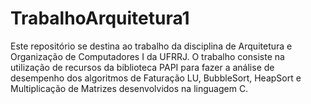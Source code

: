 # TrabalhoArquitetura1

Este repositório se destina ao trabalho da disciplina de Arquitetura e Organização de Computadores I da UFRRJ. O trabalho consiste na utilização de recursos da biblioteca PAPI para fazer a análise de desempenho dos algoritmos de Faturação LU, BubbleSort, HeapSort e Multiplicação de Matrizes desenvolvidos na linguagem C.
